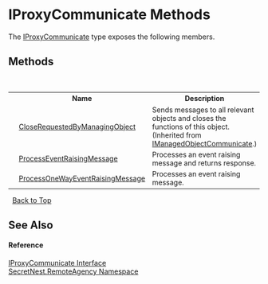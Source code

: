 # IProxyCommunicate Methods
 

The <a href="T_SecretNest_RemoteAgency_IProxyCommunicate">IProxyCommunicate</a> type exposes the following members.


## Methods
&nbsp;<table><tr><th></th><th>Name</th><th>Description</th></tr><tr><td>![Public method](media/pubmethod.gif "Public method")</td><td><a href="M_SecretNest_RemoteAgency_IManagedObjectCommunicate_CloseRequestedByManagingObject">CloseRequestedByManagingObject</a></td><td>
Sends messages to all relevant objects and closes the functions of this object.
 (Inherited from <a href="T_SecretNest_RemoteAgency_IManagedObjectCommunicate">IManagedObjectCommunicate</a>.)</td></tr><tr><td>![Public method](media/pubmethod.gif "Public method")</td><td><a href="M_SecretNest_RemoteAgency_IProxyCommunicate_ProcessEventRaisingMessage">ProcessEventRaisingMessage</a></td><td>
Processes an event raising message and returns response.</td></tr><tr><td>![Public method](media/pubmethod.gif "Public method")</td><td><a href="M_SecretNest_RemoteAgency_IProxyCommunicate_ProcessOneWayEventRaisingMessage">ProcessOneWayEventRaisingMessage</a></td><td>
Processes an event raising message.</td></tr></table>&nbsp;
<a href="#iproxycommunicate-methods">Back to Top</a>

## See Also


#### Reference
<a href="T_SecretNest_RemoteAgency_IProxyCommunicate">IProxyCommunicate Interface</a><br /><a href="N_SecretNest_RemoteAgency">SecretNest.RemoteAgency Namespace</a><br />
